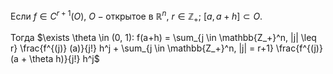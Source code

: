 Если $f \in C^{r+1} (O)$, $O - \text{открытое в } \mathbb{R}^n$, $r \in \mathbb{Z_+}$; $[a, a+h] \subset O$.  

Тогда $\exists \theta \in (0, 1): f(a+h) = \sum_{j \in \mathbb{Z_+}^n, |j| \leq r} \frac{f^{(j)} (a)}{j!} h^j    + \sum_{j \in \mathbb{Z_+}^n, |j| = r+1} \frac{f^{(j)} (a + \theta h)}{j!} h^j$
